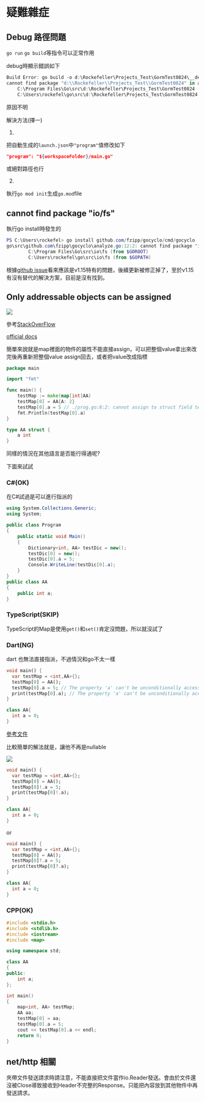 # 疑難雜症



## Debug 路徑問題 

`go run` `go build`等指令可以正常作用

debug時顯示錯誤如下

```powershell
Build Error: go build -o d:\Rockefeller\Projects_Test\GormTest0824\__debug_bin.exe -gcflags all=-N -l d:\Rockefeller\Projects_Test\GormTest0824
cannot find package "d:\\Rockefeller\\Projects_Test\\GormTest0824" in any of:
	C:\Program Files\Go\src\d:\Rockefeller\Projects_Test\GormTest0824 (from $GOROOT)
	C:\Users\rockefel\go\src\d:\Rockefeller\Projects_Test\GormTest0824 (from $GOPATH) (exit status 1)
```

原因不明

解決方法(擇一)

1.

把自動生成的`launch.json`中`"program"`值修改如下

```json
"program": "${workspaceFolder}/main.go"
```

或絕對路徑也行

2.

執行`go mod init`生成`go.mod`file



## cannot find package "io/fs"

執行go install時發生的

```powershell
PS C:\Users\rockefel> go install github.com/fzipp/gocyclo/cmd/gocyclo
go\src\github.com\fzipp\gocyclo\analyze.go:12:2: cannot find package "io/fs" in any of:
        C:\Program Files\Go\src\io\fs (from $GOROOT)
        C:\Users\rockefel\go\src\io\fs (from $GOPATH)
```

根據[github issue](https://github.com/spf13/viper/issues/1161)看來應該是v1.15特有的問題，後續更新被修正掉了，至於v1.15有沒有替代的解決方案，目前是沒有找到。



## Only addressable objects can be assigned

![](https://i.imgur.com/RLpkiLe.png)

參考[StackOverFlow](https://stackoverflow.com/questions/32751537/why-do-i-get-a-cannot-assign-error-when-setting-value-to-a-struct-as-a-value-i)

[official docs](https://go.dev/ref/spec#Assignments)

簡單來說就是map裡面的物件的屬性不能直接assign，可以把整個value拿出來改完後再重新把整個value assign回去，或者把value改成指標

```go
package main

import "fmt"

func main() {
	testMap := make(map[int]AA)
	testMap[0] = AA{A: 2}
	testMap[0].a = 5 // ./prog.go:8:2: cannot assign to struct field testMap[0].a in map
	fmt.Println(testMap[0].a)
}

type AA struct {
	a int
}

```



同樣的情況在其他語言是否能行得通呢?

下面來試試



### C#(OK)

在C#試過是可以進行指派的

```C#
using System.Collections.Generic;
using System;

public class Program
{
    public static void Main()
    {
        Dictionary<int, AA> testDic = new();
        testDic[0] = new();
        testDic[0].a = 5;
        Console.WriteLine(testDic[0].a);
    }
}
public class AA
{
    public int a;
}
```

### TypeScript(SKIP)

TypeScript的Map是使用`get()`和`set()`肯定沒問題，所以就沒試了



### Dart(NG)

dart 也無法直接指派，不過情況和go不太一樣

```dart
void main() {
  var testMap = <int,AA>{};
  testMap[0] = AA();
  testMap[0].a = 5; // The property 'a' can't be unconditionally accessed because the receiver can be 'null'.
  print(testMap[0].a); // The property 'a' can't be unconditionally accessed because the receiver can be 'null'.
}

class AA{
  int a = 0;
}
```

[參考文件](https://dart.dev/tools/diagnostic-messages?utm_source=dartdev&utm_medium=redir&utm_id=diagcode&utm_content=unchecked_use_of_nullable_value#unchecked_use_of_nullable_value)

比較簡單的解法就是，讓他不再是nullable

![](https://i.imgur.com/uIlLegO.png)

```dart
void main() {
  var testMap = <int,AA>{};
  testMap[0] = AA();
  testMap[0]!.a = 5;
  print(testMap[0]!.a);
}

class AA{
  int a = 0;
}
```

or

```dart
void main() {
  var testMap = <int,AA>{};
  testMap[0] = AA();
  testMap[0]?.a = 5;
  print(testMap[0]?.a);
}

class AA{
  int a = 0;
}
```



### CPP(OK)

```cpp
#include <stdio.h>
#include <stdlib.h>
#include <iostream>
#include <map>

using namespace std;

class AA
{
public:
    int a;
};

int main()
{
    map<int, AA> testMap;
    AA aa;
    testMap[0] = aa;
    testMap[0].a = 5;
    cout << testMap[0].a << endl;
    return 0;
}
```



## net/http 相關

夾帶文件發送請求時請注意，不能直接把文件當作io.Reader發送。會由於文件還沒被Close導致接收到Header不完整的Response。只能把內容放到其他物件中再發送請求。
